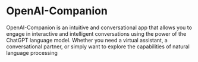 # OpenAI-Companion
OpenAI-Companion is an intuitive and conversational app that allows you to engage in interactive and intelligent conversations using the power of the ChatGPT language model. Whether you need a virtual assistant, a conversational partner, or simply want to explore the capabilities of natural language processing
